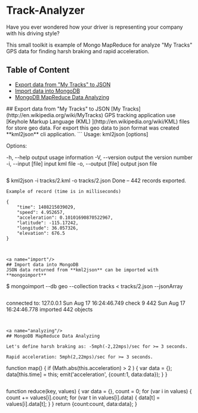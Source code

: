 # Track-Analyzer
Have you ever wondered how your driver is representing your company with his driving style?

This small toolkit is example of Mongo MapReduce for analyze "My Tracks" GPS data for finding harsh braking and rapid acceleration.


## Table of Content
* [Export data from "My Tracks" to JSON](#export)
* [Import data into MongoDB](#import)
* [MongoDB MapReduce Data Analyzing](#analyzing)


<a name="export"/>
## Export data from "My Tracks" to JSON
[My Tracks](http://en.wikipedia.org/wiki/MyTracks) GPS tracking application use [Keyhole Markup Language (KML) ](http://en.wikipedia.org/wiki/KML) files for store geo data. For export this geo data to json format was created **kml2json** cli application.
```
 Usage: kml2json [options]

 Options:

 -h, --help           output usage information
 -V, --version        output the version number
 -i, --input [file]   input kml file
 -o, --output [file]  output json file
```
```
$ kml2json -i tracks/2.kml -o tracks/2.json
Done – 442 records exported.
```
Example of record (time is in milliseconds)
```
    {
        "time": 1408215039029,
        "speed": 4.952657,
        "acceleration": 0.10101690870522967,
        "latitude": -115.17242,
        "longitude": 36.057326,
        "elevation": 676.5
    }
```


<a name="import"/>
## Import data into MongoDB
JSON data returned from **kml2json** can be imported with **mongoimport**
```
$ mongoimport --db geo --collection tracks < tracks/2.json --jsonArray
```
```
connected to: 127.0.0.1
Sun Aug 17 16:24:46.749 check 9 442
Sun Aug 17 16:24:46.778 imported 442 objects
```


<a name="analyzing"/>
## MongoDB MapReduce Data Analyzing

Let's define harsh braking as: -5mph(-2,22mps)/sec for >= 3 seconds.

Rapid acceleration: 5mph(2,22mps)/sec for >= 3 seconds.

```
function map() {
	if (Math.abs(this.acceleration) > 2 ) {
		var data = {};
		data[this.time] = this;
		emit('acceleration', {count:1, data:data});
	}
}
```
```
function reduce(key, values) {
	var data = {},
		count = 0;
	for (var i in values) {
		count += values[i].count;
		for (var t in values[i].data) {
			data[t] = values[i].data[t];
		}
	}
	return {count:count, data:data};
}
```
